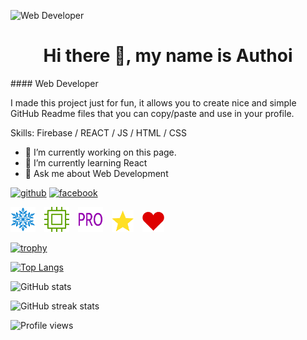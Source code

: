 ![Web Developer](https://scontent.fdac134-1.fna.fbcdn.net/v/t39.30808-6/242359587_1491379814528818_6698399653953414635_n.png?stp=dst-png_p180x540&_nc_cat=107&ccb=1-7&_nc_sid=e3f864&_nc_ohc=MYkNWpBqZhwAX-9CSHY&_nc_ht=scontent.fdac134-1.fna&oh=00_AfBZeawOpUTiHVVw7HH58572wk3WtSacED0DkkGPIfosOQ&oe=64D405CE)
<h1 align="center">Hi there 👋, my name is Authoi</h1>
#### Web Developer

I made this project just for fun, it allows you to create nice and simple GitHub Readme files that you can copy/paste and use in your profile.

Skills: Firebase / REACT / JS / HTML / CSS

- 🔭 I’m currently working on this page. 
- 🌱 I’m currently learning React 
- 💬 Ask me about Web Development 


[<img src='https://cdn.jsdelivr.net/npm/simple-icons@3.0.1/icons/github.svg' alt='github' height='40'>](https://github.com/Authoi234)  [<img src='https://cdn.jsdelivr.net/npm/simple-icons@3.0.1/icons/facebook.svg' alt='facebook' height='40'>](https://www.facebook.com/authoi234)  

<a href='https://archiveprogram.github.com/'><img src='https://raw.githubusercontent.com/acervenky/animated-github-badges/master/assets/acbadge.gif' width='40' height='40'></a> <a href='https://docs.github.com/en/developers'><img src='https://raw.githubusercontent.com/acervenky/animated-github-badges/master/assets/devbadge.gif' width='40' height='40'></a> <a href='https://github.com/pricing'><img src='https://raw.githubusercontent.com/acervenky/animated-github-badges/master/assets/pro.gif' width='40' height='40'></a> <a href='https://stars.github.com/'><img src='https://raw.githubusercontent.com/acervenky/animated-github-badges/master/assets/starbadge.gif' width='35' height='35'></a> <a href='https://docs.github.com/en/github/supporting-the-open-source-community-with-github-sponsors'><img src='https://raw.githubusercontent.com/acervenky/animated-github-badges/master/assets/sponsorbadge.gif' width='35' height='35'></a> 

[![trophy](https://github-profile-trophy.vercel.app/?username=Authoi234)](https://github.com/ryo-ma/github-profile-trophy)

[![Top Langs](https://github-readme-stats.vercel.app/api/top-langs/?username=Authoi234)](https://github.com/anuraghazra/github-readme-stats)

![GitHub stats](https://github-readme-stats.vercel.app/api?username=Authoi234&show_icons=true&count_private=true)  

![GitHub streak stats](https://streak-stats.demolab.com/?user=Authoi234)  

![Profile views](https://gpvc.arturio.dev/Authoi234)  
